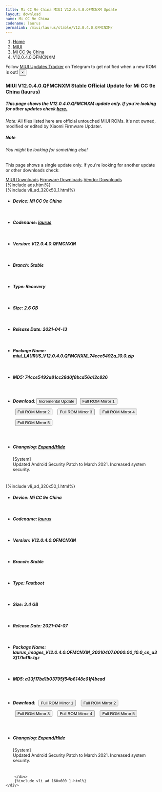 ```yaml
---
title: Mi CC 9e China MIUI V12.0.4.0.QFMCNXM Update
layout: download
name: Mi CC 9e China
codename: laurus
permalink: /miui/laurus/stable/V12.0.4.0.QFMCNXM/
---
```

<nav aria-label="breadcrumb">
    <ol class="breadcrumb">
        <li class="breadcrumb-item"><a href="/">Home</a></li>
        <li class="breadcrumb-item"><a href="/miui/">MIUI</a></li>
        <li class="breadcrumb-item"><a href="/miui/laurus/">Mi CC 9e China</a></li>
        <li class="breadcrumb-item active" aria-current="page">V12.0.4.0.QFMCNXM</li>
    </ol>
</nav>
<div class="alert alert-primary alert-dismissible fade show" role="alert">
    Follow <a href="https://t.me/MIUIUpdatesTracker" class="alert-link">MIUI Updates Tracker</a> on Telegram to get
    notified when a new ROM is out!
    <button type="button" class="close" data-dismiss="alert" aria-label="Close">
        <span aria-hidden="true">&times;</span>
    </button>
</div>
<div class="col-12 mx-auto">
    <h3 class="title bg-light p-2 rounded">MIUI V12.0.4.0.QFMCNXM Stable Official Update for Mi CC 9e China (laurus)</h3>
    <h5>This page shows the V12.0.4.0.QFMCNXM update only. If you're looking for other updates check
        <a href="/miui/laurus/">here.</a></h5>
    <p><i>Note: </i>All files listed here are official untouched MIUI ROMs.
        It's not owned, modified or edited by Xiaomi Firmware Updater.</p>
    <div class="card">
        <div class="card-body">
            <h5 class="card-title">Note</h5>
            <h6 class="card-subtitle mb-2 text-muted">You might be looking for something else!</h6>
            <p class="card-text">This page shows a single update only.
                If you're looking for another update or other downloads check:</p>
            <a href="/miui/" class="card-link">MIUI Downloads</a>
            <a href="/firmware/" class="card-link">Firmware Downloads</a>
            <a href="/vendor/" class="card-link">Vendor Downloads</a>
        </div>
    </div>
    {%include ads.html%}
    <div class="row justify-content-center">
        <div class="col-10" id="downloads">
                    <div class="card card-body">
            {%include vli_ad_320x50_1.html%}
            <ul class="list-unstyled">
                <li style="padding-bottom: 10px;">
                    <h5><b>Device: </b>Mi CC 9e China</h5>
                </li>
                <li style="padding-bottom: 10px;">
                    <h5><b>Codename: </b> <a href="/miui/laurus/" target="_blank">laurus</a> </h5>
                </li>
                <li style="padding-bottom: 10px;">
                    <h5><b>Version: </b>V12.0.4.0.QFMCNXM</h5>
                </li>
                <li style="padding-bottom: 10px;">
                    <h5><b>Branch: </b>Stable</h5>
                </li>
                <li style="padding-bottom: 10px;">
                    <h5><b>Type: </b>Recovery</h5>
                </li>
                <li style="padding-bottom: 10px;">
                    <h5><b>Size: </b>2.6 GB</h5>
                </li>
                <li style="padding-bottom: 10px;">
                    <h5><b>Release Date: </b>2021-04-13</h5>
                </li>
                <li style="padding-bottom: 10px;">
                    <h5><b>Package Name: </b><span id="filename" class="text-dark">miui_LAURUS_V12.0.4.0.QFMCNXM_74cce5492a_10.0.zip</span></h5>
                </li>
                <li style="padding-bottom: 10px;">
                    <h5><b>MD5: </b><span id="md5" class="text-muted">74cce5492a81cc28d0f8bcd56a12c826</span></h5>
                </li>
                <li style="padding-bottom: 10px;">
                    <h5><b>Download: </b><button type="button" id="incremental_download" class="btn btn-warning" onclick="window.open('https://bigota.d.miui.com/V12.0.4.0.QFMCNXM/miui-blockota-laurus-V12.0.3.0.QFMCNXM-V12.0.4.0.QFMCNXM-b1f7c8df44-10.0.zip', '_blank');"><i class="fa fa-download"></i> Incremental Update</button> <button type="button" id="download" class="btn btn-primary" style="margin: 7px;" onclick="window.open('https://cdn-ota.azureedge.net/V12.0.4.0.QFMCNXM/miui_LAURUS_V12.0.4.0.QFMCNXM_74cce5492a_10.0.zip', '_blank');"><i class="fa fa-download"></i> Full ROM Mirror 1</button> <button type="button" id="download" class="btn btn-primary" style="margin: 7px;" onclick="window.open('https://bn.d.miui.com/V12.0.4.0.QFMCNXM/miui_LAURUS_V12.0.4.0.QFMCNXM_74cce5492a_10.0.zip', '_blank');"><i class="fa fa-download"></i> Full ROM Mirror 2</button> <button type="button" id="download" class="btn btn-primary" style="margin: 7px;" onclick="window.open('https://ks3orig.bigota.d.miui.com/V12.0.4.0.QFMCNXM/miui_LAURUS_V12.0.4.0.QFMCNXM_74cce5492a_10.0.zip', '_blank');"><i class="fa fa-download"></i> Full ROM Mirror 3</button> <button type="button" id="download" class="btn btn-primary" style="margin: 7px;" onclick="window.open('https://airtel.bigota.d.miui.com/V12.0.4.0.QFMCNXM/miui_LAURUS_V12.0.4.0.QFMCNXM_74cce5492a_10.0.zip', '_blank');"><i class="fa fa-download"></i> Full ROM Mirror 4</button> <button type="button" id="download" class="btn btn-primary" style="margin: 7px;" onclick="window.open('https://hugeota.d.miui.com/V12.0.4.0.QFMCNXM/miui_LAURUS_V12.0.4.0.QFMCNXM_74cce5492a_10.0.zip', '_blank');"><i class="fa fa-download"></i> Full ROM Mirror 5</button></h5>
                </li>
                <li style="padding-bottom: 10px;">
                    <h5><b>Changelog: </b><a href="#laurus_1_changelog" data-toggle="collapse" role="button"
                            aria-expanded="false" aria-controls="laurus_1_changelog"> <i class="fa fa-arrow-down"
                                aria-hidden="true"></i> Expand/Hide</a></h5>
                    <div class="collapse" id="laurus_1_changelog">
                        <p id="changelog_text">[System]<br>Updated Android Security Patch to March 2021. Increased system security.</p>
                    </div>
                </li>
            </ul>
        </div>
        <div class="card card-body">
            {%include vli_ad_320x50_1.html%}
            <ul class="list-unstyled">
                <li style="padding-bottom: 10px;">
                    <h5><b>Device: </b>Mi CC 9e China</h5>
                </li>
                <li style="padding-bottom: 10px;">
                    <h5><b>Codename: </b> <a href="/miui/laurus/" target="_blank">laurus</a> </h5>
                </li>
                <li style="padding-bottom: 10px;">
                    <h5><b>Version: </b>V12.0.4.0.QFMCNXM</h5>
                </li>
                <li style="padding-bottom: 10px;">
                    <h5><b>Branch: </b>Stable</h5>
                </li>
                <li style="padding-bottom: 10px;">
                    <h5><b>Type: </b>Fastboot</h5>
                </li>
                <li style="padding-bottom: 10px;">
                    <h5><b>Size: </b>3.4 GB</h5>
                </li>
                <li style="padding-bottom: 10px;">
                    <h5><b>Release Date: </b>2021-04-07</h5>
                </li>
                <li style="padding-bottom: 10px;">
                    <h5><b>Package Name: </b><span id="filename" class="text-dark">laurus_images_V12.0.4.0.QFMCNXM_20210407.0000.00_10.0_cn_a33f17bd1b.tgz</span></h5>
                </li>
                <li style="padding-bottom: 10px;">
                    <h5><b>MD5: </b><span id="md5" class="text-muted">a33f17bd1b03795f54b6148c61f4bead</span></h5>
                </li>
                <li style="padding-bottom: 10px;">
                    <h5><b>Download: </b> <button type="button" id="download" class="btn btn-primary" style="margin: 7px;" onclick="window.open('https://cdn-ota.azureedge.net/V12.0.4.0.QFMCNXM/laurus_images_V12.0.4.0.QFMCNXM_20210407.0000.00_10.0_cn_a33f17bd1b.tgz', '_blank');"><i class="fa fa-download"></i> Full ROM Mirror 1</button> <button type="button" id="download" class="btn btn-primary" style="margin: 7px;" onclick="window.open('https://bn.d.miui.com/V12.0.4.0.QFMCNXM/laurus_images_V12.0.4.0.QFMCNXM_20210407.0000.00_10.0_cn_a33f17bd1b.tgz', '_blank');"><i class="fa fa-download"></i> Full ROM Mirror 2</button> <button type="button" id="download" class="btn btn-primary" style="margin: 7px;" onclick="window.open('https://ks3orig.bigota.d.miui.com/V12.0.4.0.QFMCNXM/laurus_images_V12.0.4.0.QFMCNXM_20210407.0000.00_10.0_cn_a33f17bd1b.tgz', '_blank');"><i class="fa fa-download"></i> Full ROM Mirror 3</button> <button type="button" id="download" class="btn btn-primary" style="margin: 7px;" onclick="window.open('https://airtel.bigota.d.miui.com/V12.0.4.0.QFMCNXM/laurus_images_V12.0.4.0.QFMCNXM_20210407.0000.00_10.0_cn_a33f17bd1b.tgz', '_blank');"><i class="fa fa-download"></i> Full ROM Mirror 4</button> <button type="button" id="download" class="btn btn-primary" style="margin: 7px;" onclick="window.open('https://hugeota.d.miui.com/V12.0.4.0.QFMCNXM/laurus_images_V12.0.4.0.QFMCNXM_20210407.0000.00_10.0_cn_a33f17bd1b.tgz', '_blank');"><i class="fa fa-download"></i> Full ROM Mirror 5</button></h5>
                </li>
                <li style="padding-bottom: 10px;">
                    <h5><b>Changelog: </b><a href="#laurus_2_changelog" data-toggle="collapse" role="button"
                            aria-expanded="false" aria-controls="laurus_2_changelog"> <i class="fa fa-arrow-down"
                                aria-hidden="true"></i> Expand/Hide</a></h5>
                    <div class="collapse" id="laurus_2_changelog">
                        <p id="changelog_text">[System]<br>Updated Android Security Patch to March 2021. Increased system security.</p>
                    </div>
                </li>
            </ul>
        </div>

        </div>
        {%include vli_ad_160x600_1.html%}
    </div>
</div>
